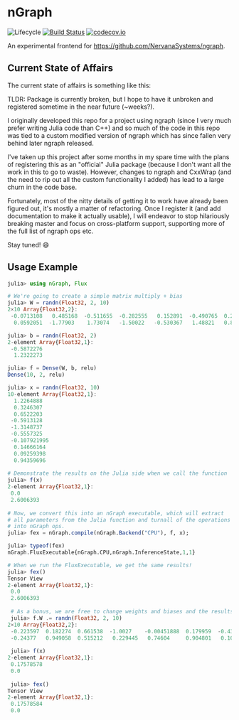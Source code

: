 # nGraph

![Lifecycle](https://img.shields.io/badge/lifecycle-experimental-orange.svg)<!--
![Lifecycle](https://img.shields.io/badge/lifecycle-maturing-blue.svg)
![Lifecycle](https://img.shields.io/badge/lifecycle-stable-green.svg)
![Lifecycle](https://img.shields.io/badge/lifecycle-retired-orange.svg)
![Lifecycle](https://img.shields.io/badge/lifecycle-archived-red.svg)
![Lifecycle](https://img.shields.io/badge/lifecycle-dormant-blue.svg) -->
[![Build Status](https://travis-ci.com/hildebrandmw/nGraph.jl.svg?branch=master)](https://travis-ci.com/hildebrandmw/nGraph.jl)
[![codecov.io](http://codecov.io/github/hildebrandmw/nGraph.jl/coverage.svg?branch=master)](http://codecov.io/github/hildebrandmw/nGraph.jl?branch=master)

An experimental frontend for https://github.com/NervanaSystems/ngraph.

## Current State of Affairs

The current state of affairs is something like this:

TLDR: Package is currently broken, but I hope to have it unbroken and registered sometime in the near future (~weeks?).

I originally developed this repo for a project using ngraph (since I very much prefer writing Julia code than C++) and so much of the code in this repo was tied to a custom modified version of ngraph which has since fallen very behind later ngraph released.

I've taken up this project after some months in my spare time with the plans of registering this as an "official" Julia package (because I don't want all the work in this to go to waste). However, changes to ngraph and CxxWrap (and the need to rip out all the custom functionality I added) has lead to a large churn in the code base.

Fortunately, most of the nitty details of getting it to work have already been figured out, it's mostly a matter of refactoring. Once I register it (and add documentation to make it actually usable), I will endeavor to stop hilariously breaking master and focus on cross-platform support, supporting more of the full list of ngraph ops etc.

Stay tuned! 😄

## Usage Example

```julia
julia> using nGraph, Flux

# We're going to create a simple matrix multiply + bias
julia> W = randn(Float32, 2, 10)
2×10 Array{Float32,2}:
 -0.0713108   0.485168  -0.511655  -0.282555   0.152891  -0.490765  0.216486  1.835     -0.694151  -0.270645
  0.0592051  -1.77903    1.73074   -1.50022   -0.530367   1.48821   0.847445  0.190752   1.16327   -0.0605583

julia> b = randn(Float32, 2)
2-element Array{Float32,1}:
 -0.5872276
  1.2322273

julia> f = Dense(W, b, relu)
Dense(10, 2, relu)

julia> x = randn(Float32, 10)
10-element Array{Float32,1}:
  1.2264888
  0.3246307
  0.6522203
 -0.5913128
 -1.3148737
 -0.5557325
 -0.107921995
  0.14666164
  0.09259398
  0.94359696
  
# Demonstrate the results on the Julia side when we call the function
julia> f(x)
2-element Array{Float32,1}:
 0.0
 2.6006393
 
# Now, we convert this into an nGraph executable, which will extract 
# all parameters from the Julia function and turnall of the operations
# into nGraph ops.
julia> fex = nGraph.compile(nGraph.Backend("CPU"), f, x);

julia> typeof(fex)
nGraph.FluxExecutable{nGraph.CPU,nGraph.InferenceState,1,1}

# When we run the FluxExecutable, we get the same results!
julia> fex()
Tensor View
2-element Array{Float32,1}:
 0.0
 2.6006393
 
 # As a bonus, we are free to change weights and biases and the results will be updated the next time the FluxExecutable is run
 julia> f.W .= randn(Float32, 2, 10)
2×10 Array{Float32,2}:
 -0.223597  0.182274  0.661538  -1.0027    -0.00451888  0.179959  -0.438976  -0.118112  -0.334693   0.0516222
 -0.24377   0.949058  0.515212   0.229445   0.74604     0.904801   0.101299  -0.532028   0.253983  -0.172822
 
 julia> f(x)
2-element Array{Float32,1}:
 0.17578578
 0.0
 
 julia> fex()
Tensor View
2-element Array{Float32,1}:
 0.17578584
 0.0
```
